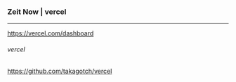 ### Zeit Now | vercel
---
https://vercel.com/dashboard


###### vercel
https://github.com/takagotch/vercel


```
```

```
```

```
```

